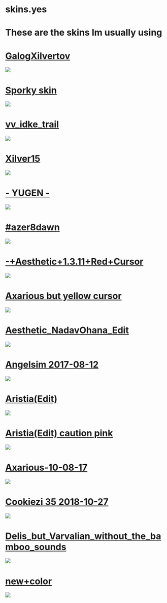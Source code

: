# skins.yes

# These are the skins Im usually using

# [GalogXilvertov](https://mega.nz/file/A40SibYL#HdUjeM3BjIACUWDrom5XfQ6stRG7r-tux_Zd8cdo7MA)
![](https://imgur.com/0MM9NA0.png)

# [Sporky skin](https://spork.s-ul.eu/j1107EWB)
![](https://imgur.com/vHfiiXN.png)

# [vv_idke_trail](https://mega.nz/#!bGQzACoQ!JEIJg6SP2LzqLwZSIbeZByGqtkulo8MycswtRqix-l0)
![](https://imgur.com/nnDCRXq.png)

# [Xilver15](https://xilver.s-ul.eu/EPHvraH3)
![](https://imgur.com/602COOc.png)

# [- YUGEN -](https://tetsui.s-ul.eu/t3yyAk3g2QugMs9O)
![](https://imgur.com/OM5Tgg1.png)

# [#azer8dawn](https://bit.ly/2ZieUID)
![](https://imgur.com/AasdfIh.png)

# [-+Aesthetic+1.3.11+Red+Cursor](http://puu.sh/DWnVu/fd303fb063.osk)
![](https://imgur.com/vpNnMO9.png)

# [Axarious but yellow cursor](https://mega.nz/#!4g9VgSRC!sdTVEvuEYzFfGOqrRTSKg6xTlNSTyNOzKmboDgtSajQ)
![](https://imgur.com/kpPnYyX.png)

# [Aesthetic_NadavOhana_Edit](https://mega.nz/#!ezJ3HaJB!rjihZMm_xde1GMR3nGCF7It6qlakCMIZG9CDmfuVuEQ)
![](https://imgur.com/pFvPdmW.png)

# [Angelsim 2017-08-12](https://circle-people.com/wp-content/Skins/firebat92%20(Angelsim)/Angelsim%202017-08-12.osk)
![](https://imgur.com/Ub5moY9.png)

# [Aristia(Edit)](https://puu.sh/BSj1V/6c9d4d0e79.osk)
![](https://imgur.com/k6wxWqt.png)

# [Aristia(Edit) caution pink](https://mega.nz/#!ZtkBQapK!I8LdCVIEcC9u3WRW7CaiqI6iAxSf3Fg1mULhOXIrMa4)
![](https://imgur.com/noq4I0H.png)

# [Axarious-10-08-17](https://circle-people.com/wp-content/Skins/Axarious/Axarious-10-08-17.osk)
![](https://imgur.com/Tmk5Bw1.png)

# [Cookiezi 35 2018-10-27](https://circle-people.com/wp-content/Skins/Cookiezi/Cookiezi%2035%202018-10-27.osk)
![](https://imgur.com/IHtJMK6.png)

# [Delis_but_Varvalian_without_the_bamboo_sounds](https://mizaruyea.s-ul.eu/5lSwk7ay)
![](https://imgur.com/opTcHhl.png)

# [new+color](https://puu.sh/E1EnF/09f90b0563.osk)
![](https://imgur.com/tIUTPcy.png)

